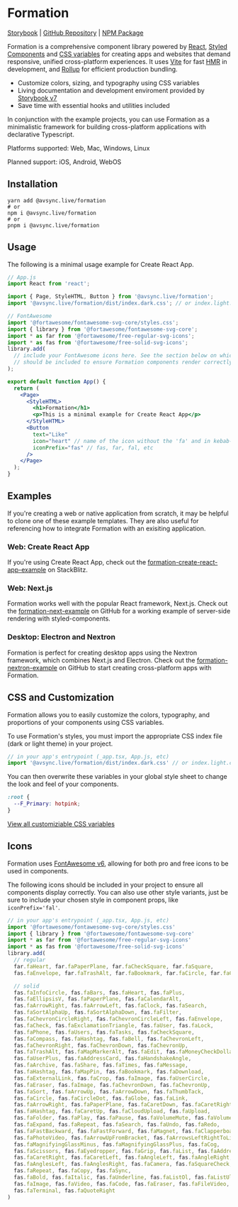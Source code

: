 # Formation

[Storybook](https://formation.avsync.live) |
[GitHub Repository](https://github.com/AVsync-LIVE/formation) |
[NPM Package](https://www.npmjs.com/package/@avsync.live/formation)

Formation is a comprehensive component library powered by [React](https://reactjs.org/docs/getting-started.html), 
[Styled Components](https://styled-components.com/docs) and [CSS variables](https://developer.mozilla.org/en-US/docs/Web/CSS/Using_CSS_custom_properties) for creating apps and websites that demand responsive, unified cross-platform experiences. It uses [Vite](https://vitejs.dev/) for fast [HMR](https://vitejs.dev/guide/features.html#hot-module-replacement) in development, and [Rollup](https://rollupjs.org/) for efficient production bundling.

 - Customize colors, sizing, and typography using CSS variables
 - Living documentation and development enviroment provided by [Storybook v7](https://formation.avsync.live) 
 - Save time with essential hooks and utilities included

In conjunction with the example projects, you can use Formation as a minimalistic framework for building cross-platform applications with declarative Typescript.

Platforms supported: Web, Mac, Windows, Linux

Planned support: iOS, Android, WebOS

## Installation

```shell
yarn add @avsync.live/formation
# or
npm i @avsync.live/formation
# or
pnpm i @avsync.live/formation
```

## Usage

The following is a minimal usage example for Create React App.

```jsx
// App.js
import React from 'react';

import { Page, StyleHTML, Button } from '@avsync.live/formation';
import '@avsync.live/formation/dist/index.dark.css'; // or index.light.css

// FontAwesome
import '@fortawesome/fontawesome-svg-core/styles.css';
import { library } from '@fortawesome/fontawesome-svg-core';
import * as far from '@fortawesome/free-regular-svg-icons';
import * as fas from '@fortawesome/free-solid-svg-icons';
library.add(
  // include your FontAwesome icons here. See the section below on which icons
  // should be included to ensure Formation components render correctly
);

export default function App() {
  return (
    <Page>
      <StyleHTML>
        <h1>Formation</h1>
        <p>This is a minimal example for Create React App</p>
      </StyleHTML>
      <Button
        text="Like"
        icon="heart" // name of the icon without the 'fa' and in kebab-case
        iconPrefix="fas" // fas, far, fal, etc
      />
    </Page>
  );
}
```

## Examples

If you're creating a web or native application from scratch, it may be helpful to clone one of these example templates. They are also useful for referencing how to integrate Formation with an exisiting application.

### Web: Create React App

If you're using Create React App, check out the [formation-create-react-app-example](https://stackblitz.com/edit/react-ts-xyhgvu) on StackBlitz.


### Web: Next.js

Formation works well with the popular React framework, Next.js. Check out the [formation-next-example](https://github.com/AVsync-LIVE/formation-next-example) on GitHub for a working example of server-side rendering with styled-components.


### Desktop: Electron and Nextron

Formation is perfect for creating desktop apps using the Nextron framework, which combines Next.js and Electron. Check out the [formation-nextron-example](https://github.com/AVsync-LIVE/formation-nextron-example) on GitHub to start creating cross-platform apps with Formation.


## CSS and Customization

Formation allows you to easily customize the colors, typography, and proportions of your components using CSS variables. 

To use Formation's styles, you must import the appropriate CSS index file (dark or light theme) in your project. 


```jsx
// in your app's entrypoint (_app.tsx, App.js, etc)
import '@avsync.live/formation/dist/index.dark.css' // or index.light.css
```

You can then overwrite these variables in your global style sheet to change the look and feel of your components.

```css
:root {
  --F_Primary: hotpink;
}
```

[View all customiziable CSS variables](https://formation.avsync.live/?path=/story/theme--theme)


## Icons

Formation uses [FontAwesome v6](https://fontawesome.com/v6/search?m=free), allowing for both pro and free icons to be used in components. 

The following icons should be included in your project to ensure all components display correctly. You can also use other style variants, just be sure to include your chosen style in component props, like `iconPrefix='fal'`.

```jsx
// in your app's entrypoint (_app.tsx, App.js, etc)
import '@fortawesome/fontawesome-svg-core/styles.css'
import { library } from '@fortawesome/fontawesome-svg-core'
import * as far from '@fortawesome/free-regular-svg-icons'
import * as fas from '@fortawesome/free-solid-svg-icons'
library.add(
  // regular
  far.faHeart, far.faPaperPlane, far.faCheckSquare, far.faSquare,
  fas.faEnvelope, far.faTrashAlt, far.faBookmark, far.faCircle, far.faCircleDot,

  // solid
  fas.faInfoCircle, fas.faBars, fas.faHeart, fas.faPlus,
  fas.faEllipsisV, fas.faPaperPlane, fas.faCalendarAlt,
  fas.faArrowRight, fas.faArrowLeft, fas.faClock, fas.faSearch,
  fas.faSortAlphaUp, fas.faSortAlphaDown, fas.faFilter,
  fas.faChevronCircleRight, fas.faChevronCircleLeft, fas.faEnvelope,
  fas.faCheck, fas.faExclamationTriangle, fas.faUser, fas.faLock,
  fas.faPhone, fas.faUsers, fas.faTasks, fas.faCheckSquare,
  fas.faCompass, fas.faHashtag, fas.faBell, fas.faChevronLeft,
  fas.faChevronRight, fas.faChevronDown, fas.faChevronUp,
  fas.faTrashAlt, fas.faMapMarkerAlt, fas.faEdit, fas.faMoneyCheckDollar,
  fas.faUserPlus, fas.faAddressCard, fas.faHandshakeAngle,
  fas.faArchive, fas.faShare, fas.faTimes, fas.faMessage,
  fas.faHashtag, fas.faMapPin, fas.faBookmark, fas.faDownload,
  fas.faExternalLink, fas.faCrop, fas.faImage, fas.faUserCircle,
  fas.faEraser, fas.faImage, fas.faChevronDown, fas.faChevronUp, 
  fas.faSort, fas.faArrowUp, fas.faArrowDown, fas.faThumbTack,
  fas.faCircle, fas.faCircleDot, fas.faGlobe, fas.faLink,
  fas.faArrowRight, fas.faPaperPlane, fas.faCaretDown, fas.faCaretRight,
  fas.faHashtag, fas.faCaretUp, fas.faCloudUpload, fas.faUpload,
  fas.faFolder, fas.faPlay, fas.faPause, fas.faVolumeMute, fas.faVolumeHigh,
  fas.faExpand, fas.faRepeat, fas.faSearch, fas.faUndo, fas.faRedo,
  fas.faFastBackward, fas.faFastForward, fas.faMagnet, fas.faClapperboard,
  fas.faPhotoVideo, fas.faArrowUpFromBracket, fas.faArrowsLeftRightToLine,
  fas.faMagnifyingGlassMinus, fas.faMagnifyingGlassPlus, fas.faCog,
  fas.faScissors, fas.faEyedropper, fas.faGrip, fas.faList, fas.faAddressCard,
  fas.faCaretRight, fas.faCaretLeft, fas.faAngleLeft, fas.faAngleRight, 
  fas.faAnglesLeft, fas.faAnglesRight, fas.faCamera, fas.faSquareCheck,
  fas.faRepeat, fas.faCopy, fas.faSync,
  fas.faBold, fas.faItalic, fas.faUnderline, fas.faListOl, fas.faListUl, fas.faLink,
  fas.faImage, fas.faVideo, fas.faCode, fas.faEraser, fas.faFileVideo, fas.faFileCode,
  fas.faTerminal, fas.faQuoteRight
)

```
